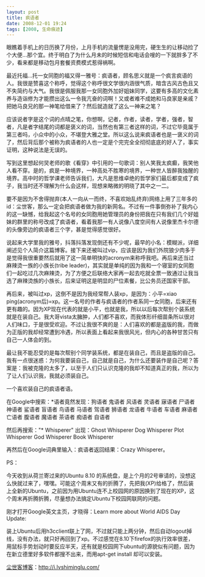 ```yaml
---
layout: post
title: 疯语者
date: 2008-12-01 19:24
tags: [2008, 生命痕迹]
---
```

眼瞧着手机上的日历换了月份，上月手机的流量愣是没用完，硬生生的让移动捡了个大便…那个宜。终于明白了为什么月未的时候短信和电话会嗖的一下就胖多了不少，看来都是移动包月套餐资费模式惹得祸啊。

最近托福…托一女同胞的福又得一雅号：疯语者，顾名思义就是一个疯言疯语的人。我很是赞喜这个称呼，觉得这个称呼很文学很内涵很气质，暗含古风古色且又不失简约与大气。我很是佩服我那一女同胞外加好姐妹同学，这要有多高的文化素养与造诣修为才能攒出这么一令我亢奋的词啊！又或者难不成她和马良家是亲戚？把她马良兄的那一神笔给借来了？然后就造就了这么一神来之笔？

应该说者字是这个词的点晴之笔，你想啊，记者，作者，读者，学者，强者，智者，凡是者字结尾的词都是褒义的词，当然也有第三者这样的词，不过它毕竟属于第三者吗，小众中的小众，不堪登大雅之堂。所以这么说来疯语者也是一褒义的词了，然后背后那个被称为疯语者的人也一定是个完完全全彻彻底底的好人了，事实证明，这种说法是无误的。

写到这里想起何炅老师的歌《看穿》中引用的一句歌词：别人笑我太疯癫，我笑他人看不穿。是的，疯是一种境界，一种高处不胜寒的境界，一种世人皆醉我独醒的境界。高中时的哲学课老师告诉我们，大凡是思维卓绝的哲学家们最后都变成了疯子，我当时还不理解为什么会这样，现想来略微的明晓了其中之一二。

要不是因为不舍得抛弃(本人一向从一而终，不喜欢始乱终弃)网络上用了三年多的id：尘世客，那么一定会把疯语者做为我的新网名。不过有一件事倒弥补了我内心的这一缺憾，给我起这个名号的女同胞用她管理员的身份把我在只有我们几个好姐妹的群里的称号改成了疯语者，看着我那一有人说像八度空间有人说像里杰卡尔德的头像旁边的疯语者三个字，甚是觉得感觉很好。

说起来大学里我的雅号，抖落抖落发现倒还有不少呢，最早的小名：模糊派，详细阐述见个人简介这篇博客。接下来还被叫过vip，应该是因为我们外院狼少肉多于是觉得我很重要然后就用了这一简单明快的acronym来称呼我吧。再后来还当过麻辣烫一族的小族长(tribe leader)，其实就是单纯的因为我和一个寝室的女同胞们一起吃过几次麻辣烫，为了方便之后联络大家再一起去吃就全票一致通过让我当选了麻辣烫族的小族长，后来证明这是明显的尸位素餐，比公务员还国家干部。

再后来，被叫过xp，这倒不是因为我经常帮人装xp，是因为：小平=xiao ping(acronym后)=xp。这一名号的作者与疯语者的作者系同一女同胞，后来还有更有趣的。因为XP现在代表的就是小平，也就是我，所以以后每次帮别个装系统就是在装自己。我大哥vista太臃肿，人们都不喜欢，而我体形纤细苗条所以很对人们味口，于是很受欢迎。不过让我很不爽的是：人们喜欢的都是盗版的我，而做为正版的我却经常遭到冷遇，所以表面上看起来我很风光，但内心的各种甘苦只有自己一人体会的到。

最让我不能忍受的是每次帮别个同学装系统，都是在装自己，而且是盗版的自己。我有一点很迷惑：为何我要装自己，自己就是自己，为什么还要装作是自己呢？答案是：我被克隆的太多了，以至于人们只认识克隆的我却不知道真正的我，所以为了让人们认识我，我就必须装自己。

一个喜欢装自己的疯语者语。

在Google中搜索：*语者竟然发现：狗语者 鬼语者 风语者 灵语者 寐语者 尸语者 神语者 鲨语者 盲语者 鸟语者 马语者 驾语者 狮语者 龙语者 牛语者 车语者 麻语者 亡语者 腹语者 魔语者 茶语者 痴语者 自语者

然后再搜索："* Whisperer" 出现：Ghost Whisperer Dog Whisperer Plot Whisperer God Whisperer Book Whisperer

再然后在Google词典里输入：疯语者返回结果：Crazy Whisperer。

PS：

今天收到从荷兰寄过来的Ubuntu 8.10 的系统盘，是上个月的2号审请的，没想这么快就过来了，嘿嘿。可能这个周末又有的折腾了，先把我(XP)给格了，然后装上全新的Ubuntu，之前因为用Ubuntu连不上校园网的原因换到了现在的XP，这个周末再折腾折腾，尽量想办法搞定Ubuntu下校园网联网的问题。

刚才打开Google英文主页，才晓得：Learn more about World AIDS Day
Update:

装上Ubuntu后用h3cclient联上了网，不过就只能上两分钟，然后自动logout掉线，没有办法，就只好再回到了xp。不过感觉在8.10下firefox的执行效率很差，用鼠标手势划动时要反应半天，还有就是校园网下ubuntu的源貌似有问题，因为在新立德里好多软件都搜不出来，而用apt-get install 却可以安装。

<a href="http://i.lvshiminglu.com/">尘世客博客</a>：<a href="http://i.lvshiminglu.com/">http://i.lvshiminglu.com/</a>

